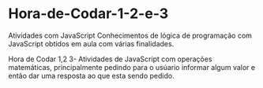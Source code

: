 # Hora-de-Codar-1-2-e-3
Atividades com JavaScript
Conhecimentos de lógica de programação com JavaScript obtidos em aula com várias finalidades.

Hora de Codar 1,2 3- Atividades de JavaScript com operações matemáticas, principalmente pedindo para o usúario informar algum valor e então dar uma resposta ao que esta sendo pedido.

